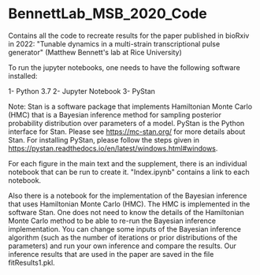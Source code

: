 # BennettLab_MSB_2020_Code
Contains all the code to recreate results for the paper published in bioRxiv in 2022: "Tunable dynamics in a multi-strain transcriptional pulse generator" (Matthew Bennett's lab at Rice University)


To run the jupyter notebooks, one needs to have the following software installed:

1- Python 3.7
2- Jupyter Notebook
3- PyStan 

Note: Stan is a software package that implements Hamiltonian Monte Carlo (HMC) that is a Bayesian inference method for sampling posterior probability distribution over parameters of a model. PyStan is the Python interface for Stan. Please see https://mc-stan.org/ for more details about Stan. For installing PyStan, please follow the steps given in https://pystan.readthedocs.io/en/latest/windows.html#windows.


For each figure in the main text and the supplement, there is an individual notebook that can be run to create it. "Index.ipynb" contains a link to each notebook. 

Also there is a notebook for the implementation of the Bayesian inference that uses Hamiltonian Monte Carlo (HMC). The HMC is implemented in the software Stan. One does not need to know the details of the Hamiltonian Monte Carlo method to be able to re-run the Bayesian inference implementation. You can change some inputs of the Bayesian inference algorithm (such as the number of iterations or prior distributions of the parameters) and run your own inference and compare the results. 
Our inference results that are used in the paper are saved in the file fitResults1.pkl.
